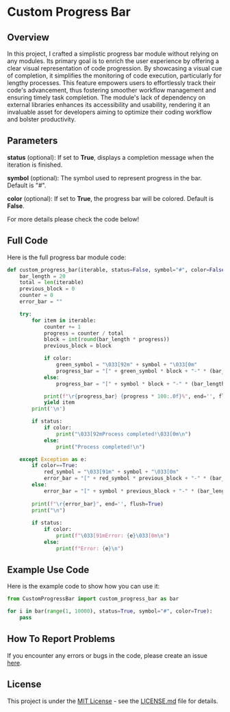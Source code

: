 # Custom Progress Bar

## Overview
In this project, I crafted a simplistic progress bar module without relying on any modules. Its primary goal is to enrich the user experience by offering a clear visual representation of code progression. By showcasing a visual cue of completion, it simplifies the monitoring of code execution, particularly for lengthy processes. This feature empowers users to effortlessly track their code's advancement, thus fostering smoother workflow management and ensuring timely task completion. The module's lack of dependency on external libraries enhances its accessibility and usability, rendering it an invaluable asset for developers aiming to optimize their coding workflow and bolster productivity.

## Parameters
**status** (optional): If set to **True**, displays a completion message when the iteration is finished.

**symbol** (optional): The symbol used to represent progress in the bar. Default is "#".

**color** (optional): If set to **True**, the progress bar will be colored. Default is **False**.

For more details please check the code below!

## Full Code
Here is the full progress bar module code:
```python
def custom_progress_bar(iterable, status=False, symbol="#", color=False):
    bar_length = 20
    total = len(iterable)
    previous_block = 0
    counter = 0
    error_bar = ""

    try:
        for item in iterable:
            counter += 1
            progress = counter / total
            block = int(round(bar_length * progress))
            previous_block = block

            if color:
                green_symbol = "\033[92m" + symbol + "\033[0m"
                progress_bar = "[" + green_symbol * block + "-" * (bar_length - block) + "]"
            else:
                progress_bar = "[" + symbol * block + "-" * (bar_length - block) + "]"

            print(f"\r{progress_bar} {progress * 100:.0f}%", end='', flush=True)
            yield item
        print('\n')

        if status:
            if color:
                print("\033[92mProcess completed!\033[0m\n")
            else:
                print("Process completed!\n")

    except Exception as e:
        if color==True:
            red_symbol = "\033[91m" + symbol + "\033[0m"
            error_bar = "[" + red_symbol * previous_block + "-" * (bar_length - previous_block) + "]"
        else:
        	error_bar = "[" + symbol * previous_block + "-" * (bar_length - previous_block) + "]"
        	
        print(f"\r{error_bar}", end='', flush=True)
        print("\n")
       
        if status:
            if color:        	
                print(f"\033[91mError: {e}\033[0m\n")
            else:
            	print(f"Error: {e}\n")
```

## Example Use Code
Here is the example code to show how you can use it:
```python
from CustomProgressBar import custom_progress_bar as bar

for i in bar(range(1, 10000), status=True, symbol="#", color=True):
    pass
```

## How To Report Problems
If you encounter any errors or bugs in the code, please create an issue [here](https://github.com/AbhijeetKumarThakur2198/Python_Projects/issues).

## License
This project is under the [MIT License](https://github.com/AbhijeetKumarThakur2198/Python_Projects/tree/main/Projects_List/LICENSE.md) - see the [LICENSE.md](https://github.com/AbhijeetKumarThakur2198/Python_Projects/tree/main/Projects_List/LICENSE.md) file for details.
